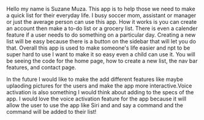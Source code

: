 Hello my name is Suzane Muza. This app is to help those we need to make a quick list for their everyday life. I busy soccer mom, assistant or manager or just the average person can use this app. How it works is you can create an account then make a to-do list or a grocery list. There is even a calender feature if a user needs to do something on a particular day. Creating a new list will be easy because there is a button on the sidebar that will let you do that. Overall this app is used to make someone's life easier and npt to be super hard to use I want to make it so easy even a child can use it. You will be seeing the code for the home page, how to create a new list, the nav bar features, and contact page. 

In the future I would like to make the add different features like maybe uplaoding pictures for the users and make the app more interactive.Voice activation is also something I would think about adding to the specs of the app. I would love the voice activation feature for the app because it will allow the user to use the app like Siri and and say a command and the command will be added to their list!
